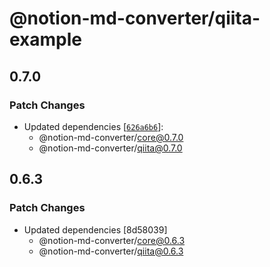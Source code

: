 # @notion-md-converter/qiita-example

## 0.7.0

### Patch Changes

- Updated dependencies [[`626a6b6`](https://github.com/salvage0707/notion-md-converter/commit/626a6b6cacbeb6ee72076ae7a596a760de33b26b)]:
  - @notion-md-converter/core@0.7.0
  - @notion-md-converter/qiita@0.7.0

## 0.6.3

### Patch Changes

- Updated dependencies [8d58039]
  - @notion-md-converter/core@0.6.3
  - @notion-md-converter/qiita@0.6.3
